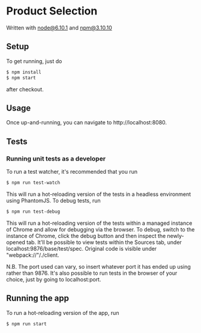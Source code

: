 # Product Selection
Written with node@6.10.1 and npm@3.10.10

## Setup
To get running, just do
```sh
$ npm install
$ npm start
```
after checkout.

## Usage
Once up-and-running, you can navigate to http://localhost:8080.

## Tests
### Running unit tests as a developer
To run a test watcher, it's recommended that you run
```sh
$ npm run test-watch
```
This will run a hot-reloading version of the tests in a headless environment using PhantomJS.
To debug tests, run
```sh
$ npm run test-debug
```
This will run a hot-reloading version of the tests within a managed instance of Chrome and allow for debugging via the browser. To debug, switch to the instance of Chrome, click the debug button and then inspect the newly-opened tab. It'll be possible to view tests within the Sources tab, under localhost:9876/base/test/spec. Original code is visible under "webpack://"/./client.

N.B. The port used can vary, so insert whatever port it has ended up using rather than 9876. It's also possible to run tests in the browser of your choice, just by going to localhost:port.

## Running the app
To run a hot-reloading version of the app, run
```sh
$ npm run start
```
